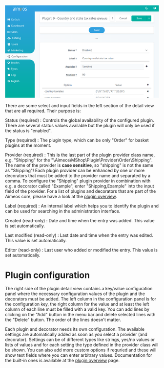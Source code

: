 ![Detail view for plug-ins](Admin-plugin-detail.png)

There are some select and input fields in the left section of the detail view that are all required. Their purpose is:

Status (required)
: Controls the global availability of the configured plugin. There are several status values available but the plugin will only be used if the status is "enabled".

Type (required)
: The plugin type, which can be only "Order" for basket plugins at the moment.

Provider (required)
: This is the last part of the plugin provider class name, e.g. "Shipping" for the "\Aimeos\MShop\Plugin\Provider\Order\Shipping". The name of the provider is **case sensitive**, so "shipping" is not the same as "Shipping"! Each plugin provider can be enhanced by one or more decorators that must be added to the provider name and separated by a comma. To configure the "Shipping" plugin provider in combination with e.g. a decorator called "Example", enter "Shipping,Example" into the input field of the provider. For a list of plugins and decorators that are part of the Aimeos core, please have a look at the [plugin overview](plugins.md).

Label (required)
: An internal label which helps you to identify the plugin and can be used for searching in the administration interface.

Created (read-only)
: Date and time when the entry was added. This value is set automatically.

Last modified (read-only)
: Last date and time when the entry was edited. This value is set automatically.

Editor (read-only)
: Last user who added or modified the entry. This value is set automatically.


# Plugin configuration

The right side of the plugin detail view contains a key/value configuration panel where the necessary configuration values of the plugin and the decorators must be added. The left column in the configuration panel is for the configuration key, the right column for the value and at least the left column of each line must be filled with a valid key. You can add lines by clicking on the "Add" button in the menu bar and delete selected lines with the "Delete" button. The order of the lines doesn't matter.

Each plugin and decorator needs its own configuration. The available settings are automatically added as soon as you select a provider (and decorator). Settings can be of different types like strings, yes/no values or lists of values and for each setting the type defined in the provider class will be shown. You can also add more custom options if requried and these will show text fields where you can enter arbitrary values. Documentation for the built-in ones is available at the [plugin overview](plugins.md) page.
